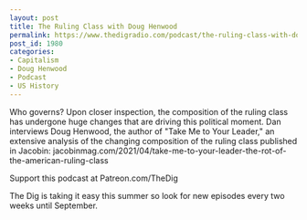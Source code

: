 ```yaml
---
layout: post
title: The Ruling Class with Doug Henwood
permalink: https://www.thedigradio.com/podcast/the-ruling-class-with-doug-henwood/index.html
post_id: 1980
categories: 
- Capitalism
- Doug Henwood
- Podcast
- US History
---
```


Who governs? Upon closer inspection, the composition of the ruling class has undergone huge changes that are driving this political moment. Dan interviews Doug Henwood, the author of "Take Me to Your Leader," an extensive analysis of the changing composition of the ruling class published in 
Jacobin: jacobinmag.com/2021/04/take-me-to-your-leader-the-rot-of-the-american-ruling-class

Support this podcast at Patreon.com/TheDig

The Dig is taking it easy this summer so look for new episodes every two weeks until September.